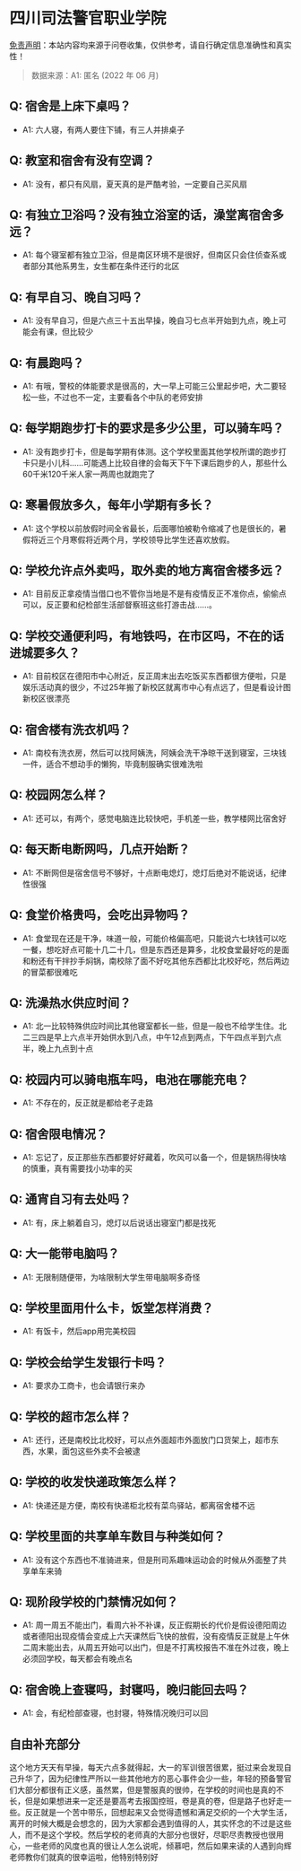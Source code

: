 # 四川司法警官职业学院

[免责声明](https://colleges.chat/#_3)：本站内容均来源于问卷收集，仅供参考，请自行确定信息准确性和真实性！

> 数据来源：A1: 匿名 (2022 年 06 月)

## Q: 宿舍是上床下桌吗？

- A1: 六人寝，有两人要住下铺，有三人并排桌子

## Q: 教室和宿舍有没有空调？

- A1: 没有，都只有风扇，夏天真的是严酷考验，一定要自己买风扇

## Q: 有独立卫浴吗？没有独立浴室的话，澡堂离宿舍多远？

- A1: 每个寝室都有独立卫浴，但是南区环境不是很好，但南区只会住侦查系或者部分其他系男生，女生都在条件还行的北区

## Q: 有早自习、晚自习吗？

- A1: 没有早自习，但是六点三十五出早操，晚自习七点半开始到九点，晚上可能会有课，但比较少

## Q: 有晨跑吗？

- A1: 有哦，警校的体能要求是很高的，大一早上可能三公里起步吧，大二要轻松一些，不过也不一定，主要看各个中队的老师安排

## Q: 每学期跑步打卡的要求是多少公里，可以骑车吗？

- A1: 没有跑步打卡，但是每学期有体测。这个学校里面其他学校所谓的跑步打卡只是小儿科……可能遇上比较自律的会每天下午下课后跑步的人，那些什么60千米120千米人家一两周也就跑完了

## Q: 寒暑假放多久，每年小学期有多长？

- A1: 这个学校以前放假时间全省最长，后面哪怕被勒令缩减了也是很长的，暑假将近三个月寒假将近两个月，学校领导比学生还喜欢放假。

## Q: 学校允许点外卖吗，取外卖的地方离宿舍楼多远？

- A1: 目前反正拿疫情当借口也不管你当地是不是有疫情反正不准你点，偷偷点可以，反正要和纪检部生活部督察班这些打游击战……。

## Q: 学校交通便利吗，有地铁吗，在市区吗，不在的话进城要多久？

- A1: 目前校区在德阳市中心附近，反正周末出去吃饭买东西都很方便啦，只是娱乐活动真的很少，不过25年搬了新校区就离市中心有点远了，但是看设计图新校区很漂亮

## Q: 宿舍楼有洗衣机吗？

- A1: 南校有洗衣房，然后可以找阿姨洗，阿姨会洗干净晾干送到寝室，三块钱一件，适合不想动手的懒狗，毕竟制服确实很难洗啦

## Q: 校园网怎么样？

- A1: 还可以，有两个，感觉电脑连比较快吧，手机差一些，教学楼网比宿舍好

## Q: 每天断电断网吗，几点开始断？

- A1: 不断网但是宿舍信号不够好，十点断电熄灯，熄灯后绝对不能说话，纪律性很强

## Q: 食堂价格贵吗，会吃出异物吗？

- A1: 食堂现在还是干净，味道一般，可能价格偏高吧，只能说六七块钱可以吃一餐，想吃好点可能十几二十几，但是东西还是算多，北校食堂最好吃的是面和粉还有干拌抄手焖锅，南校除了面不好吃其他东西都比北校好吃，然后两边的冒菜都很难吃

## Q: 洗澡热水供应时间？

- A1: 北一比较特殊供应时间比其他寝室都长一些，但是一般也不给学生住。北二三四是早上六点半开始供水到八点，中午12点到两点，下午四点半到六点半，晚上九点到十点

## Q: 校园内可以骑电瓶车吗，电池在哪能充电？

- A1: 不存在的，反正就是都给老子走路

## Q: 宿舍限电情况？

- A1: 忘记了，反正那些东西都要好好藏着，吹风可以备一个，但是锅热得快啥的慎重，真有需要找小功率的买

## Q: 通宵自习有去处吗？

- A1: 有，床上躺着自习，熄灯以后说话出寝室门都是找死

## Q: 大一能带电脑吗？

- A1: 无限制随便带，为啥限制大学生带电脑啊多奇怪

## Q: 学校里面用什么卡，饭堂怎样消费？

- A1: 有饭卡，然后app用完美校园

## Q: 学校会给学生发银行卡吗？

- A1: 要求办工商卡，也会请银行来办

## Q: 学校的超市怎么样？

- A1: 还行，还是南校比北校好，可以点外面超市外面放门口货架上，超市东西，水果，面包这些外卖不会被逮

## Q: 学校的收发快递政策怎么样？

- A1: 快递还是方便，南校有快递柜北校有菜鸟驿站，都离宿舍楼不远

## Q: 学校里面的共享单车数目与种类如何？

- A1: 没有这个东西也不准骑进来，但是刑司系趣味运动会的时候从外面整了共享单车来骑

## Q: 现阶段学校的门禁情况如何？

- A1: 周一周五不能出门，看周六补不补课，反正假期长的代价是假设德阳周边或者德阳出现疫情会变成上六天课然后飞快的放假，没有疫情反正就是上午休二周末能出去，从周五开始可以出门，但是不打离校报告不准在外过夜，晚上必须回学校，每天都会有晚点名

## Q: 宿舍晚上查寝吗，封寝吗，晚归能回去吗？

- A1: 会，有纪检部查寝，也封寝，特殊情况晚归可以回

## 自由补充部分

这个地方天天有早操，每天六点多就得起，大一的军训很苦很累，挺过来会发现自己升华了，因为纪律性严所以一些其他地方的恶心事件会少一些，年轻的预备警官们大部分都很有正义感，虽然累，但是警服真的很帅，在学校的时间也是真的不长，但是如果想进来一定还是要高考去报国控班，卷是真的卷，但是路子也好走一些。反正就是一个苦中带乐，回想起来又会觉得遗憾和满足交织的一个大学生活，离开的时候大概是会想念的，因为大家都会遇到值得的人，其实怀念的不过是这些人，而不是这个学校。然后学校的老师真的大部分也很好，尽职尽责教授也很用心，一些老师的风度也真的很让人怎么说呢，倾慕吧，然后如果来读的人遇到向辉老师教你们就真的很幸运啦，他特别特别好